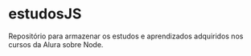 # estudosJS

Repositório para armazenar os estudos e aprendizados adquiridos nos cursos da Alura sobre Node.
